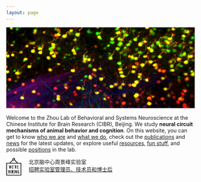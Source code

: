 ```yaml
---
layout: page
---
```


<p align="center">
  <a href="/cover_image/">
    <img width="800" src="/assets/max_colored.png",title="Neural Circuits, Behavior & Cognition">
  </a>
</p>
  
Welcome to the Zhou Lab of Behavioral and Systems Neuroscience at the Chinese Institute for Brain Research (CIBR), Beijing. We study **neural circuit mechanisms of animal behavior and cognition**. On this website, you can get to know [who we are](People.md) and [what we do](Research.md), check out the [publications](Publications.md) and [news](News.md) for the latest updates, or explore useful [resources](Resources.md), [fun stuff](Fun.md), and possible [positions](Join.md) in the lab.

<img align="left" width="40" style="margin-right:20px" src="/assets/hiring_icon.png" />


北京脑中心周景峰实验室<br>
[招聘实验室管理员、技术员和博士后](hiring.md)

<br clear="left" />
